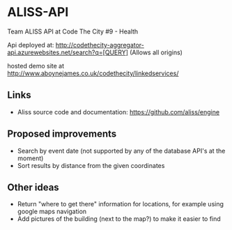 # ALISS-API
Team ALISS API at Code The City #9 - Health

Api deployed at:
http://codethecity-aggregator-api.azurewebsites.net/search?q=[QUERY]
(Allows all origins)

hosted demo site at http://www.aboynejames.co.uk/codethecity/linkedservices/

## Links
- Aliss source code and documentation: https://github.com/aliss/engine

## Proposed improvements
- Search by event date (not supported by any of the database API's at the moment)
- Sort results by distance from the given coordinates

## Other ideas
- Return "where to get there" information for locations, for example using google maps navigation
- Add pictures of the building (next to the map?) to make it easier to find